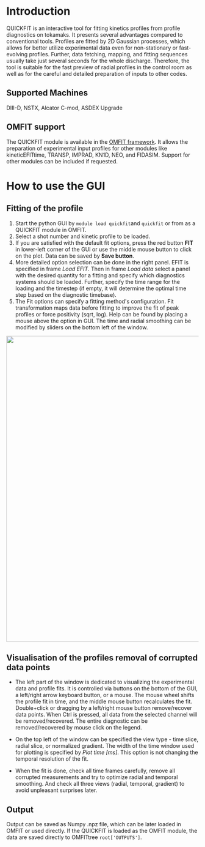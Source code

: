 # Introduction

QUICKFIT is an interactive tool for fitting kinetics profiles from profile diagnostics on tokamaks. 
It presents several advantages compared to conventional tools. Profiles are fitted by 2D Gaussian processes, 
which allows for better utilize experimental data even for non-stationary or fast-evolving profiles. 
Further, data fetching, mapping, and fitting sequences usually take just several seconds for the whole discharge. 
Therefore, the tool is suitable for the fast preview of radial profiles in the control room as well as for the careful and detailed preparation of 
inputs to other codes. 


## Supported Machines

DIII-D, NSTX, Alcator C-mod, ASDEX Upgrade

## OMFIT support

The QUICKFIT module is available in the [OMFIT framework](https://omfit.io/modules/mod_QUICKFIT.html). It allows the preparation of experimental input profiles for other modules like kineticEFITtime, TRANSP, IMPRAD, KN1D, NEO, and FIDASIM. Support for other modules can be included if requested. 


# How to use the GUI

## Fitting of the profile
1. Start the python GUI by `module load quickfit`and `quickfit` or from as a QUICKFIT module in OMFIT.
2. Select a shot number and kinetic profile to be loaded. 
3. If you are satisfied with the default fit options, press the red button **FIT** in lower-left corner of the GUI or use the middle mouse button to click on the plot. Data can be saved by **Save button**. 
4. More detailed option selection can be done in the right panel. EFIT is specified in frame _Load EFIT_. Then in frame _Load data_ select a panel with the desired quantity for a fitting and specify which diagnostics systems should be loaded. Further, specify the time range for the loading and the timestep (if empty, it will determine the optimal time step based on the diagnostic timebase).
5. The Fit options can specify a fitting method's configuration. Fit transformation maps data before fitting to improve the fit of peak profiles or force positivity (sqrt, log). Help can be found by placing a mouse above the option in GUI. The time and radial smoothing can be modified by sliders on the bottom left of the window.

 <img src="https://user-images.githubusercontent.com/32073690/197644013-5b3c4e1b-ae4d-4d84-a937-f3eee85fbfc5.png"   height="800"  align="middle">
 
 
## Visualisation of the profiles removal of corrupted data points
* The left part of the window is dedicated to visualizing the experimental data and profile fits. It is controlled via buttons on the bottom of the GUI, a left/right arrow keyboard button, or a mouse. The mouse wheel shifts the profile fit in time, and the middle mouse button recalculates the fit. Double+click or dragging by a left/right mouse button remove/recover data points. When Ctrl is pressed, all data from the selected channel will be removed/recovered. The entire diagnostic can be removed/recovered by mouse click on the legend.

* On the top left of the window can be specified the view type - time slice, radial slice, or normalized gradient. The width of the time window used for plotting is specified by _Plot time [ms]_. This option is not changing the temporal resolution of the fit. 

*  When the fit is done, check all time frames carefully, remove all corrupted measurements and try to optimize radial and temporal smoothing. And check all three views (radial, temporal, gradient) to avoid unpleasant surprises later.


## Output
Output can be saved as Numpy .npz file, which can be later loaded in OMFIT or used directly. If the QUICKFIT is loaded as the OMFIT module, the data are saved directly to OMFITtree `root['OUTPUTS']`.


